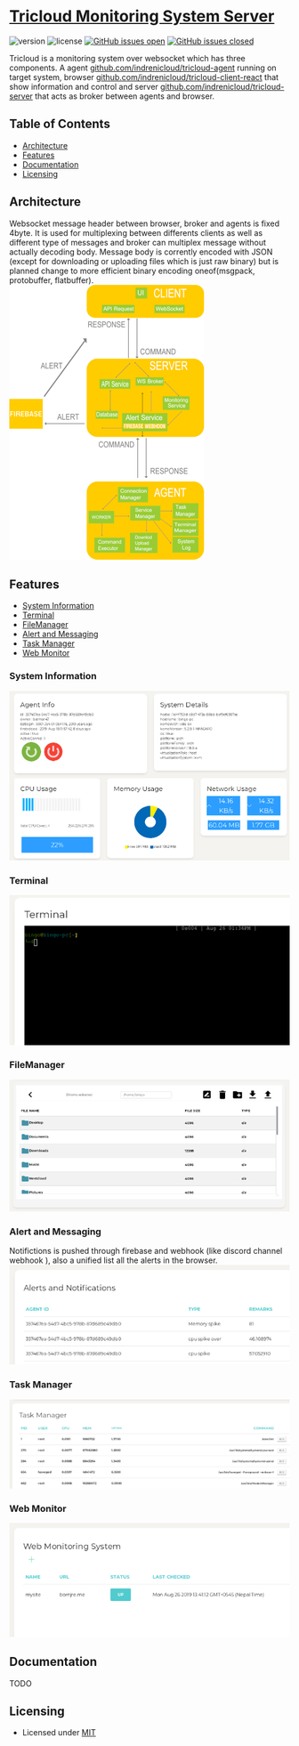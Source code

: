 # [Tricloud Monitoring System Server](https://github.com/indrenicloud/tricloud-client-server)



![version](https://img.shields.io/badge/version-1.0.0-blue.svg) ![license](https://img.shields.io/badge/license-MIT-blue.svg) [![GitHub issues open](https://img.shields.io/github/issues/creativetimofficial/paper-dashboard-react.svg?maxAge=2592000)]() [![GitHub issues closed](https://img.shields.io/github/issues-closed-raw/creativetimofficial/paper-dashboard-react.svg?maxAge=2592000)]()


Tricloud is a monitoring system over websocket which has three components. A agent [github.com/indrenicloud/tricloud-agent](https://github.com/indrenicloud/tricloud-client-react) running on target system, browser [github.com/indrenicloud/tricloud-client-react](https://github.com/indrenicloud/tricloud-client-react) that show information and control and server [github.com/indrenicloud/tricloud-server](https://github.com/indrenicloud/tricloud-server) that acts as broker between agents and browser.


## Table of Contents

* [Architecture](#arch)
* [Features](#features)
* [Documentation](#documentation)
* [Licensing](#licensing)



## Architecture
 Websocket message header between browser, broker and agents is fixed 4byte. It is used for multiplexing between differents clients as well as different type of messages and broker can multiplex message without actually decoding body. Message body is corrently encoded with JSON (except for downloading or uploading files which is just raw binary) but is planned change to more efficient binary encoding oneof(msgpack, protobuffer, flatbuffer). 
![Arch](./.meta/assets/l1.png)



## Features

* [System Information](#system-information)
* [Terminal](#terminal)
* [FileManager](#filemanager)
* [Alert and Messaging](#alert-and-messaging)
* [Task Manager](#task-manager)
* [Web Monitor](#web-monitor)

### System Information
![](./.meta/assets/monitor.png)

### Terminal
![](./.meta/assets/terminal.png)

### FileManager
![](./.meta/assets/filemanager.png)

### Alert and Messaging
Notifictions is pushed through firebase and webhook (like discord channel webhook ), also a unified list all the alerts in the browser.
![](./.meta/assets/notification.png)

### Task Manager
![](./.meta/assets/taskmanager2.png)

### Web Monitor
![](./.meta/assets/webmonitor.png)

## Documentation
TODO

## Licensing

- Licensed under [MIT](https://github.com/indrenicloud/tricloud-client-server/blob/master/LICENSE.md)


